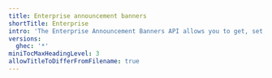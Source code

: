 ```yaml
---
title: Enterprise announcement banners
shortTitle: Enterprise
intro: 'The Enterprise Announcement Banners API allows you to get, set, and remove the announcement banner for your enterprise.'
versions:
  ghec: '*'
miniTocMaxHeadingLevel: 3
allowTitleToDifferFromFilename: true
---
```

